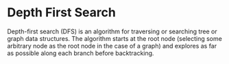 # Depth First Search

Depth-first search (DFS) is an algorithm for traversing or searching tree or graph data structures. 
The algorithm starts at the root node (selecting some arbitrary node as the root node in the case of a graph) 
and explores as far as possible along each branch before backtracking.
